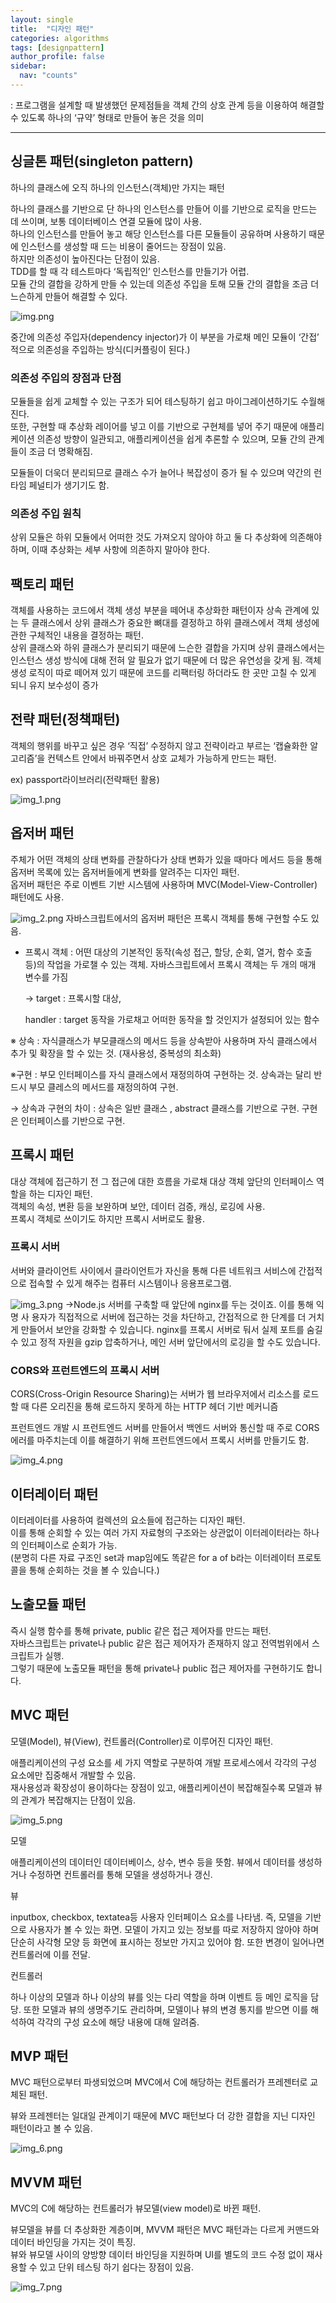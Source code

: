 ```yaml
---
layout: single
title:  "디자인 패턴"
categories: algorithms
tags: [designpattern]
author_profile: false
sidebar:
  nav: "counts"
---
```

: 프로그램을 설계할 때 발생했던 문제점들을 객체 간의 상호 관계 등을 이용하여 해결할 수 있도록 하나의 ‘규약’ 형태로 만들어 놓은 것을 의미
***

## 싱글톤 패턴(singleton pattern)

하나의 클래스에 오직 하나의 인스턴스(객체)만 가지는 패턴

하나의 클래스를 기반으로 단 하나의 인스턴스를 만들어 이를 기반으로 로직을 만드는 데 쓰이며, 보통 데이터베이스 연결 모듈에 많이 사용.<br>
하나의 인스턴스를 만들어 놓고 해당 인스턴스를 다른 모듈들이 공유하며 사용하기 때문에 인스턴스를 생성할 때 드는 비용이 줄어드는 장점이 있음.<br>
하지만 의존성이 높아진다는 단점이 있음.<br>
TDD를 할 때 각 테스트마다 ‘독립적인’ 인스턴스를 만들기가 어렵.<br>
모듈 간의 결합을 강하게 만들 수 있는데 의존성 주입을 토해 모듈 간의 결합을 조금 더 느슨하게 만들어 해결할 수 있다.

![img.png]({{site.url}}/images/2024-04-11-designpattern/img.png)

중간에 의존성 주입자(dependency injector)가 이 부분을 가로채 메인 모듈이 ‘간접’
적으로 의존성을 주입하는 방식(디커플링이 된다.)

### 의존성 주입의 장점과 단점
모듈들을 쉽게 교체할 수 있는 구조가 되어 테스팅하기 쉽고 마이그레이션하기도 수월해진다. <br>
또한, 구현할 때 추상화 레이어를 넣고 이를 기반으로 구현체를 넣어 주기 때문에 애플리케이션 의존성 방향이 일관되고, 애플리케이션을 쉽게 추론할 수 있으며, 모듈 간의 관계들이 조금 더 명확해짐.

모듈들이 더욱더 분리되므로 클래스 수가 늘어나 복잡성이 증가 될 수 있으며 약간의 런타임 페널티가 생기기도 함.

### 의존성 주입 원칙

상위 모듈은 하위 모듈에서 어떠한 것도 가져오지 않아야 하고 둘 다 추상화에 의존해야 하며, 이때 추상화는 세부 사항에 의존하지 말아야 한다. 

## 팩토리 패턴
객체를 사용하는 코드에서 객체 생성 부분을 떼어내 추상화한 패턴이자 상속 관계에 있는 두 클래스에서 상위 클래스가 중요한 뼈대를 결정하고 하위 클래스에서 객체 생성에 관한 구체적인 내용을 결정하는 패턴. <br>
상위 클래스와 하위 클래스가 분리되기 때문에 느슨한 결합을 가지며 상위 클래스에서는 인스턴스 생성 방식에 대해 전혀 알 필요가 없기 때문에 더 많은 유연성을 갖게 됨. 객체 생성 로직이 따로 떼어져 있기 때문에 코드를 리팩터링 하더라도 한 곳만 고칠 수 있게 되니 유지 보수성이 증가

## 전략 패턴(정책패턴)
객체의 행위를 바꾸고 싶은 경우 ‘직접’ 수정하지 않고 전략이라고 부르는 ‘캡슐화한 알고리즘’을 컨텍스트 안에서 바꿔주면서 상호 교체가 가능하게 만드는 패턴.

ex) passport라이브러리(전략패턴 활용)

![img_1.png]({{site.url}}/images/2024-04-11-designpattern/img_1.png)

## 옵저버 패턴
주체가 어떤 객체의 상태 변화를 관찰하다가 상태 변화가 있을 때마다 메서드 등을 통해 옵저버 목록에 있는 옵저버들에게 변화를 알려주는 디자인 패턴.<br>
옵저버 패턴은 주로 이벤트 기반 시스템에 사용하며 MVC(Model-View-Controller) 패턴에도 사용.

![img_2.png]({{site.url}}/images/2024-04-11-designpattern/img_2.png)
자바스크립트에서의 옵저버 패턴은 프록시 객체를 통해 구현할 수도 있음. 
- 프록시 객체 : 어떤 대상의 기본적인 동작(속성 접근, 할당, 순회, 열거, 함수 호출 등)의 작업을 가로챌 수 있는 객체. 자바스크립트에서 프록시 객체는 두 개의 매개 변수를 가짐

    → target : 프록시할 대상,

    handler : target 동작을 가로채고 어떠한 동작을 할 것인지가 설정되어 있는 함수

<aside>
 ※ 상속 : 자식클래스가 부모클래스의 메서드 등을 상속받아 사용하며 자식 클래스에서 추가 및 확장을 할 수 있는 것. (재사용성, 중복성의 최소화)

※구현 : 부모 인터페이스를 자식 클래스에서 재정의하여 구현하는 것. 상속과는 달리 반드시 부모 클레스의 메서드를 재정의하여 구현.

→ 상속과 구현의 차이 : 상속은 일반 클래스 , abstract 클래스를 기반으로 구현. 구현은 인터페이스를 기반으로 구현.

</aside>

## 프록시 패턴
대상 객체에 접근하기 전 그 접근에 대한 흐름을 가로채 대상 객체 앞단의 인터페이스 역할을 하는 디자인 패턴.<br>
객체의 속성, 변환 등을 보완하며 보안, 데이터 검증, 캐싱, 로깅에 사용.<br>
프록시 객체로 쓰이기도 하지만 프록시 서버로도 활용.

### 프록시 서버
서버와 클라이언트 사이에서 클라이언트가 자신을 통해 다른 네트워크 서비스에 간접적으로 접속할 수 있게 해주는 컴퓨터 시스템이나 응용프로그램. 

![img_3.png]({{site.url}}/images/2024-04-11-designpattern/img_3.png)
->Node.js 서버를 구축할 때 앞단에 nginx를 두는 것이죠. 이를 통해 익명 사
용자가 직접적으로 서버에 접근하는 것을 차단하고, 간접적으로 한 단계를 더 거치게 만들어서 보안을 강화할 수 있습니다. nginx를 프록시 서버로 둬서 실제 포트를 숨길 수 있고 정적 자원을 gzip 압축하거나, 메인 서버 앞단에서의 로깅을 할 수도 있습니다.

### CORS와 프런트엔드의 프록시 서버
CORS(Cross-Origin Resource Sharing)는 서버가 웹 브라우저에서 리소스를 로드할 때 다른 오리진을 통해 로드하지 못하게 하는 HTTP 헤더 기반 메커니즘

프런트엔드 개발 시 프런트엔드 서버를 만들어서 백엔드 서버와 통신할 때 주로 CORS 에러를 마주치는데 이를 해결하기 위해 프런트엔드에서 프록시 서버를 만들기도 함.

![img_4.png]({{site.url}}/images/2024-04-11-designpattern/img_4.png)

## 이터레이터 패턴

이터레이터를 사용하여 컬렉션의 요소들에 접근하는 디자인 패턴.<br>
이를 통해 순회할 수 있는 여러 가지 자료형의 구조와는 상관없이 이터레이터라는 하나의 인터페이스로 순회가 가능.<br>
(분명히 다른 자료 구조인 set과 map임에도 똑같은 for a of b라는 이터레이터 프로토콜을 통해 순회하는 것을 볼 수 있습니다.)

## 노출모듈 패턴
즉시 실행 함수를 통해 private, public 같은 접근 제어자를 만드는 패턴.<br>
자바스크립트는 private나 public 같은 접근 제어자가 존재하지 않고 전역범위에서 스크립트가 실행.<br>
그렇기 때문에 노출모듈 패턴을 통해 private나 public 접근 제어자를 구현하기도 합니다.

## MVC 패턴
모델(Model),  뷰(View), 컨트롤러(Controller)로 이루어진 디자인 패턴.

애플리케이션의 구성 요소를 세 가지 역할로 구분하여 개발 프로세스에서 각각의 구성 요소에만 집중해서 개발할 수 있음.<br>
재사용성과 확장성이 용이하다는 장점이 있고, 애플리케이션이 복잡해질수록 모델과 뷰의 관계가 복잡해지는 단점이 있음.

![img_5.png]({{site.url}}/images/2024-04-11-designpattern/img_5.png)

<aside>
모델

애플리케이션의 데이터인 데이터베이스, 상수, 변수 등을 뜻함. 뷰에서 데이터를 생성하거나 수정하면 컨트롤러를 통해 모델을 생성하거나 갱신.

뷰

inputbox, checkbox, textatea등 사용자 인터페이스 요소를 나타냄. 즉, 모델을 기반으로 사용자가 볼 수 있는 화면. 모델이 가지고 있는 정보를 따로 저장하지 않아야 하며 단순히 사각형 모양 등 화면에 표시하는 정보만 가지고 있어야 함. 또한 변경이 일어나면 컨트롤러에 이를 전달.

컨트롤러

하나 이상의 모델과 하나 이상의 뷰를 잇는 다리 역할을 하며 이벤트 등 메인 로직을 담당. 또한 모델과 뷰의 생명주기도 관리하며, 모델이나 뷰의 변경 통지를 받으면 이를 해석하여 각각의 구성 요소에 해당 내용에 대해 알려줌.

</aside>

## MVP 패턴
MVC 패턴으로부터 파생되었으며 MVC에서 C에 해당하는 컨트롤러가 프레젠터로 교체된 패턴.

뷰와 프레젠터는 일대일 관계이기 때문에 MVC 패턴보다 더 강한 결합을 지닌 디자인 패턴이라고 볼 수 있음.

![img_6.png]({{site.url}}/images/2024-04-11-designpattern/img_6.png)

## MVVM 패턴
MVC의 C에 해당하는 컨트롤러가 뷰모델(view model)로 바뀐 패턴.

뷰모델을 뷰를 더 추상화한 계층이며, MVVM 패턴은 MVC 패턴과는 다르게 커맨드와 데이터 바인딩을 가지는 것이 특징.<br>
뷰와 뷰모델 사이의 양방향 데이터 바인딩을 지원하며 UI를 별도의 코드 수정 없이 재사용할 수 있고 단위 테스팅 하기 쉽다는 장점이 있음.

![img_7.png]({{site.url}}/images/2024-04-11-designpattern/img_7.png)